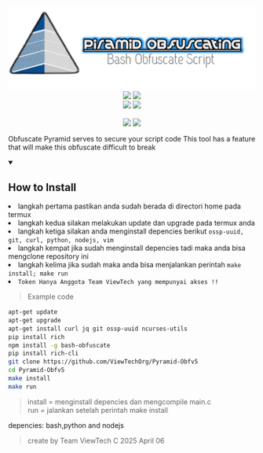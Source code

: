 <p align="center">
  <img src="https://github.com/Bayu12345677/Piramid-obf/blob/master/img/obf%20logo.png"><br>
  <img src="https://img.shields.io/static/v1?label=Bash+Obfuscating&color=green&message=+&logo=GNU+Bash&logoColor=white&style=for-the-badge">
  <img src="https://img.shields.io/static/v1?label=Author&color=green&message=Bayu+Rizky+A.M&logo=Acclaim&logoColor=white&style=for-the-badge"><br>
  <img src="https://img.shields.io/github/stars/ViewTechOrg/Pyramid-Obfv5?logo=github&style=for-the-badge">
  <img src="https://img.shields.io/static/v1?label=Version&color=green&message=v5&logo=Clockify&logoColor=white&style=for-the-badge"><br><br>
  <img src="https://img.shields.io/static/v1?label=Termux&color=green&message=+&logo=Iterm2&logoColor=white&style=flat">
  <img src="https://img.shields.io/github/forks/ViewTechOrg/Pyramid-Obfv5?logo=github&style=flat">
</p>

Obfuscate Pyramid serves to secure your script code
This tool has a feature that will make this obfuscate difficult to break

<details open>
  <summary><strong><h2>How to Install</h2></strong></summary>
  
  <li>langkah pertama pastikan anda sudah berada di directori home pada termux</li>
  <li>langkah kedua silakan melakukan update dan upgrade pada termux anda</li>
  <li>langkah ketiga silakan anda menginstall depencies berikut <code>ossp-uuid, git, curl, python, nodejs, vim</code></li>
  <li>langkah kempat jika sudah menginstall depencies tadi maka anda bisa mengclone repository ini</li>
  <li>langkah kelima jika sudah maka anda bisa menjalankan perintah <code>make install; make run</code></li>
  <li><code>Token Hanya Anggota Team ViewTech yang mempunyai akses !!</code></li>
  
> Example code
  
```bash
apt-get update
apt-get upgrade
apt-get install curl jq git ossp-uuid ncurses-utils
pip install rich
npm install -g bash-obfuscate
pip install rich-cli
git clone https://github.com/ViewTechOrg/Pyramid-Obfv5
cd Pyramid-Obfv5
make install
make run
```
> install = menginstall depencies dan mengcompile main.c<br>
> run = jalankan setelah perintah make install<br>
  

</details>

depencies: bash,python and nodejs<br>
> create by Team ViewTech C 2025 April 06
